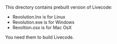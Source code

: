 This directory contains prebuilt version of Livecode:

* Revolution.lnx is for Linux
* Revolution.exe is for Windows
* Revoltion.osx is for Mac OsX

You need them to build Livecode.
